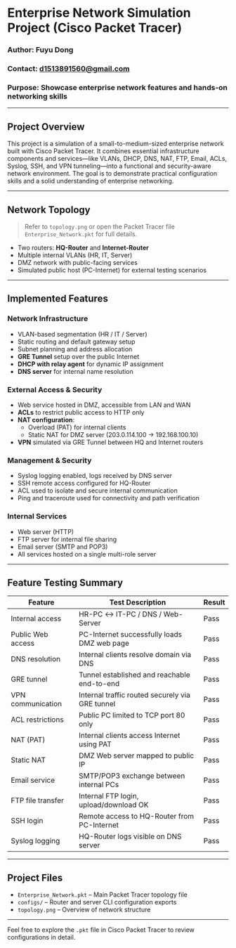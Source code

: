 # Enterprise Network Simulation Project (Cisco Packet Tracer)

###  Author: Fuyu Dong  
###  Contact: d1513891560@gmail.com  
###  Purpose: Showcase enterprise network features and hands-on networking skills

---

##  Project Overview

This project is a simulation of a small-to-medium-sized enterprise network built with Cisco Packet Tracer. It combines essential infrastructure components and services—like VLANs, DHCP, DNS, NAT, FTP, Email, ACLs, Syslog, SSH, and VPN tunneling—into a functional and security-aware network environment. The goal is to demonstrate practical configuration skills and a solid understanding of enterprise networking.

---

##  Network Topology

> Refer to `topology.png` or open the Packet Tracer file `Enterprise_Network.pkt` for full details.

- Two routers: **HQ-Router** and **Internet-Router**
- Multiple internal VLANs (HR, IT, Server)
- DMZ network with public-facing services
- Simulated public host (PC-Internet) for external testing scenarios

---

## Implemented Features

###  Network Infrastructure
- VLAN-based segmentation (HR / IT / Server)
- Static routing and default gateway setup
- Subnet planning and address allocation
- **GRE Tunnel** setup over the public Internet
- **DHCP with relay agent** for dynamic IP assignment
- **DNS server** for internal name resolution

###  External Access & Security
- Web service hosted in DMZ, accessible from LAN and WAN
- **ACLs** to restrict public access to HTTP only
- **NAT configuration**:
  - Overload (PAT) for internal clients
  - Static NAT for DMZ server (203.0.114.100 → 192.168.100.10)
- **VPN** simulated via GRE Tunnel between HQ and Internet routers

###  Management & Security
- Syslog logging enabled, logs received by DNS server
- SSH remote access configured for HQ-Router
- ACL used to isolate and secure internal communication
- Ping and traceroute used for connectivity and path verification

###  Internal Services
- Web server (HTTP)
- FTP server for internal file sharing
- Email server (SMTP and POP3)
- All services hosted on a single multi-role server

---

##  Feature Testing Summary

| Feature              | Test Description                              | Result |
|----------------------|-----------------------------------------------|--------|
| Internal access       | HR-PC ↔ IT-PC / DNS / Web-Server              |  Pass |
| Public Web access     | PC-Internet successfully loads DMZ web page   |  Pass |
| DNS resolution        | Internal clients resolve domain via DNS       |  Pass |
| GRE tunnel            | Tunnel established and reachable end-to-end   |  Pass |
| VPN communication | Internal traffic routed securely via GRE tunnel|  Pass |
| ACL restrictions      | Public PC limited to TCP port 80 only         |  Pass |
| NAT (PAT)        | Internal clients access Internet using PAT    |  Pass |
| Static NAT       | DMZ Web server mapped to public IP            |  Pass |
| Email service         | SMTP/POP3 exchange between internal PCs       |  Pass |
| FTP file transfer     | Internal FTP login, upload/download OK        |  Pass |
| SSH login             | Remote access to HQ-Router from PC-Internet   |  Pass |
| Syslog logging        | HQ-Router logs visible on DNS server          |  Pass |

---

##  Project Files

- `Enterprise_Network.pkt` – Main Packet Tracer topology file
- `configs/` – Router and server CLI configuration exports
- `topology.png` – Overview of network structure

---

Feel free to explore the `.pkt` file in Cisco Packet Tracer to review configurations in detail.
